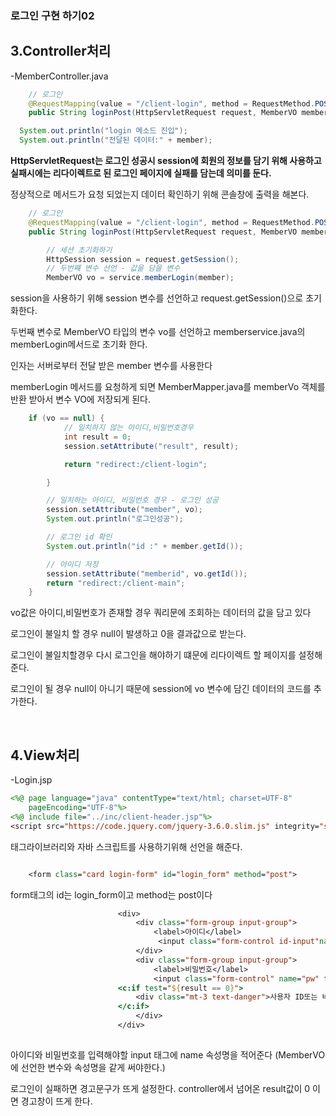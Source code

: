 ### 로그인 구현 하기02 

3.Controller처리
----

-MemberController.java


```java
	// 로그인
	@RequestMapping(value = "/client-login", method = RequestMethod.POST)
	public String loginPost(HttpServletRequest request, MemberVO member) throws Exception {

  System.out.println("login 메소드 진입");
  System.out.println("전달된 데이터:" + member);
```

__HttpServletRequest는 로그인 성공시 session에 회원의 정보를 담기 위해 사용하고 실패시에는 리다이렉트로 된 로그인 페이지에 실패를 담는데 의미를 둔다.__



 정상적으로 메서드가 요청 되었는지 데이터 확인하기 위해 콘솔창에 출력을 해본다.

 
```java
	// 로그인
	@RequestMapping(value = "/client-login", method = RequestMethod.POST)
	public String loginPost(HttpServletRequest request, MemberVO member) throws Exception {

		// 세션 초기화하기
		HttpSession session = request.getSession();
		// 두번쨰 변수 선언 - 값을 담을 변수
		MemberVO vo = service.memberLogin(member);
```
session을 사용하기 위해 session 변수를 선언하고 request.getSession()으로 초기화한다.


두번째 변수로 MemberVO 타입의 변수 vo를 선언하고 memberservice.java의 memberLogin메서드로 초기화 한다.


인자는 서버로부터 전달 받은 member 변수를 사용한다 


memberLogin 메서드를 요청하게 되면 MemberMapper.java를 memberVo 객체를 반환 받아서 변수 VO에 저장되게 된다.


```java
	if (vo == null) {
			// 일치하지 않는 아이디,비밀번호경우
			int result = 0;
			session.setAttribute("result", result); 

			return "redirect:/client-login";

		}

		// 일치하는 아이디, 비밀번호 경우 - 로그인 성공
		session.setAttribute("member", vo);
		System.out.println("로그인성공");

		// 로그인 id 확인
		System.out.println("id :" + member.getId());

		// 아이디 저장
		session.setAttribute("memberid", vo.getId());
		return "redirect:/client-main";
	}
```
vo값은 아이디,비밀번호가 존재할 경우 쿼리문에 조회하는 데이터의 값을 담고 있다

로그인이 불일치 할 경우 null이 발생하고 0을 결과값으로 받는다.

로그인이 불일치할경우 다시 로그인을 해야하기 떄문에 리다이렉트 할 페이지를 설정해준다.

로그인이 될 경우 null이 아니기 때문에 session에 vo 변수에 담긴 데이터의 코드를 추가한다.

&nbsp;



4.View처리
---

-Login.jsp

```jsp
<%@ page language="java" contentType="text/html; charset=UTF-8"
    pageEncoding="UTF-8"%>
<%@ include file="../inc/client-header.jsp"%>
<script src="https://code.jquery.com/jquery-3.6.0.slim.js" integrity="sha256-HwWONEZrpuoh951cQD1ov2HUK5zA5DwJ1DNUXaM6FsY=" crossorigin="anonymous"></script> 


```
태그라이브러리와 자바 스크립트를 사용하기위해 선언을 해준다.

```jsp

	<form class="card login-form" id="login_form" method="post">
```
form태그의 id는 login_form이고 method는 post이다 

```jsp
						<div>
							<div class="form-group input-group">
								<label>아이디</label>
								 <input class="form-control id-input"name="id" required>
							</div>
							<div class="form-group input-group">
								<label>비밀번호</label> 
								<input class="form-control" name="pw" type="password" required>
						<c:if test="${result == 0}">
							<div class="mt-3 text-danger">사용자 ID또는 비밀번호를 잘못 입력하셨습니다</div>
						</c:if>
							</div>
						</div>
					
```
아이디와 비밀번호를 입력해야할 input 태그에 name 속성명을 적어준다
(MemberVO에 선언한 변수와 속성명을 같게 써야한다.)


로그인이 실패하면 경고문구가 뜨게 설정한다.
controller에서 넘어온 result값이 0 이면 경고창이 뜨게 한다.



